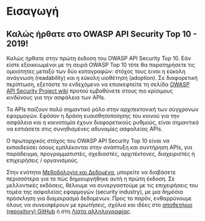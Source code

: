 Εισαγωγή
============

## Καλώς ήρθατε στο OWASP API Security Top 10 - 2019!

Καλώς ήρθατε στην πρώτη έκδοση του OWASP API Security Top 10. Εάν είστε 
εξοικειωμένοι με τη σειρά OWASP Top 10 τότε θα παρατηρήσετε 
τις ομοιότητες μεταξύ των δύο καταγραφών: στόχος τους ειναι η εύκολη ανάγνωση (readability) και η εύκολη υιοθέτηση (adoption). Σε διαφορετική περίπτωση, εξετάστε το ενδεχόμενο να επισκεφτείτε τη σελίδα [OWASP API Security Project wiki][1] προτού εμβαθύνετε στους πιο κρίσιμους κινδύνους για την ασφάλεια των APIs.

Τα APIs παίζουν πολύ σημαντικό ρόλο στην αρχιτεκτονική των σύγχρονων εφαρμογών. 
Εφόσον η δράση ευαισθητοποίησης του κοινού για την ασφάλεια και η καινοτομία έχουν 
διαφορετικούς ρυθμούς, είναι σημαντικό να εστιάσετε στις συνηθισμένες αδυναμίες 
ασφαλείας APIs.

Ο πρωταρχικός στόχος του OWASP API Security Top 10 είναι να εκπαιδεύσει όσους 
εμπλέκονται στην ανάπτυξη και συντήρηση APIs, για παράδειγμα, προγραμματιστές, 
σχεδιαστές, αρχιτέκτονες, διαχειριστές ή επιχειρήσεις / οργανισμούς.

Στην ενότητα [Μεθοδολογία και Δεδομένα][2], μπορείτε να διαβάσετε περισσότερα 
για το πώς δημιουργήθηκε αυτή η πρώτη έκδοση. Σε μελλοντικές εκδόσεις, θέλουμε 
να συνεργαστούμε με τις επιχειρήσεις του τομέα της ασφαλείας εφαρμογών (security industry), με μια δημόσια πρόσκληση για διαμοιρασμό δεδομένων. Προς το παρόν, ενθαρρύνουμε όλους να συνεισφέρουν με ερωτήσεις, σχόλια και ιδέες 
στο [αποθετήριο (repository) GitHub][3] ή στη [Λίστα αλληλογραφίας][4].

[1]: https://www.owasp.org/index.php/OWASP_API_Security_Project
[2]: ./0xd0-about-data.md
[3]: https://github.com/OWASP/API-Security
[4]: https://groups.google.com/a/owasp.org/forum/#!forum/api-security-project
